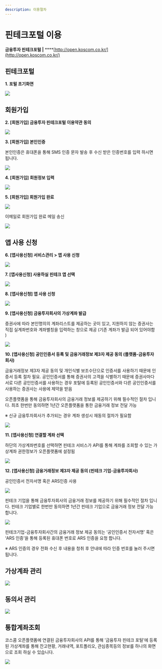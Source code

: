 ```yaml
---
description: 이용절차
---
```


# 핀테크포털 이용

**금융투자 핀테크포털         \|**     ****[http://open.koscom.co.kr/](http://open.koscom.co.kr/)



## 핀테크포털

**1. 포털 초기화면**

![](../../../.gitbook/assets/image%20%2884%29.png)

## 회원가입

**2. \[회원가입\] 금융투자 핀테크포털 이용약관 동의**

![](../../../.gitbook/assets/image%20%2865%29.png)



**3. \[회원가입\] 본인인증**

본인인증은 휴대폰을 통해 SMS 인증 문자 발송 후 수신 받은 인증번호를 입력 하시면 됩니다.

![](../../../.gitbook/assets/image%20%2855%29.png)



**4. \[회원가입\] 회원정보 입력**

![](../../../.gitbook/assets/image%20%2836%29.png)



**5. \[회원가입\] 회원가입 완료**

![](../../../.gitbook/assets/image%20%2849%29.png)

이메일로 회원가입 완료 메일 송신

![](../../../.gitbook/assets/image%20%2857%29.png)

## 앱 사용 신청

**6. \[앱사용신청\] 서비스관리 &gt; 앱 사용 신청**

![](../../../.gitbook/assets/image%20%2841%29.png)



**7. \[앱사용신청\] 사용하실 핀테크 앱 선택**

![](../../../.gitbook/assets/image%20%2885%29.png)



**8. \[앱사용신청\] 앱 사용 신청**

![](../../../.gitbook/assets/image%20%2848%29.png)



**9. \[앱사용신청\] 금융투자회사의 가상계좌 발급**

증권사에 따라 본인명의의 계좌리스트를 제공하는 곳이 있고, 지원하지 않는 증권사는 직접 실계좌번호와 계좌별칭을 입력하는 창으로 제공 \(기존 계좌가 발급 되어 있어야함\)

![](../../../.gitbook/assets/image%20%2843%29.png)



**10. \[앱사용신청\] 공인인증서 등록 및 금융거래정보 제3자 제공 동의 \(플랫폼-금융투자회사\)**

금융거래정보 제3자 제공 동의 및 개인식별 보조수단으로 인증서를 사용하기 때문에 인증서 등록 절차 필요. 공인인증서를 통해 증권사의 고객을 식별하기 때문에 증권사마다 서로 다른 공인인증서를 사용하는 경우 포탈에 등록된 공인인증서와 다른 공인인증서를 사용하는 증권사는 사용에 제약을 받음

오픈플랫폼을 통해 금융투자회사의 금융거래 정보를 제공하기 위해 필수적인 절차 입니다. 최초 한번만 동의하면 1년간 오픈플랫폼을 통한 금융거래 정보 전달 가능   
※ 신규 금융투자회사가 추가되는 경우 계좌 생성시 재동의 절차가 필요함

![](../../../.gitbook/assets/image%20%2861%29.png)



**11. \[앱사용신청\] 연결할 계좌 선택**

하단의 가상계좌번호를 선택하면 핀테크 서비스가 API를 통해 계좌를 조회할 수 있는 가상계좌 권한정보가 오픈플랫폼에 설정됨

![](../../../.gitbook/assets/image%20%282%29.png)



**12. \[앱사용신청\] 금융거래정보 제3자 제공 동의 \(핀테크 기업-금융투자회사\)**

공인인증서 전자서명 혹은 ARS인증 사용

![](../../../.gitbook/assets/image%20%2866%29.png)

핀테크 기업을 통해 금융투자회사의 금융거래 정보를 제공하기 위해 필수적인 절차 입니다. 핀테크 기업별로 한번만 동의하면 1년간 핀테크 기업으로 금융거래 정보 전달 가능 합니다.

![](../../../.gitbook/assets/image%20%2834%29.png)

핀테크기업-금융투자회사간의 금융거래 정보 제공 동의는 ‘공인인증서 전자서명’ 혹은 ‘ARS 인증’을 통해 등록된 휴대폰 번호로 ARS 인증을 요청 합니다.

※ ARS 인증의 경우 전화 수신 후 내용을 청취 후 안내에 따라 인증 번호를 눌러 주시면 됩니다.



## 가상계좌 관리

![](../../../.gitbook/assets/image%20%2811%29.png)

## 동의서 관리

![](../../../.gitbook/assets/image%20%2853%29.png)

## 통합계좌조회

코스콤 오픈플랫폼에 연결된 금융투자회사의 API를 통해 ’금융투자 핀테크 포털’에 등록된 가상계좌를 통해 잔고현황, 거래내역, 포트폴리오, 관심종목등의 정보를 하나의 화면으로 조회 하실 수 있습니다.

![](../../../.gitbook/assets/image%20%2852%29.png)



